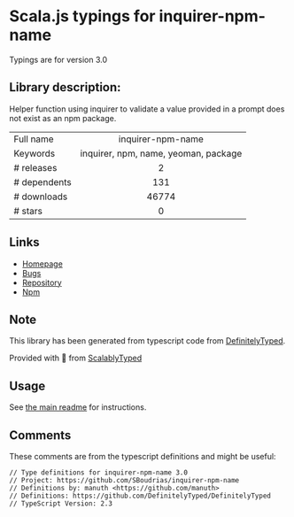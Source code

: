 
# Scala.js typings for inquirer-npm-name

Typings are for version 3.0

## Library description:
Helper function using inquirer to validate a value provided in a prompt does not exist as an npm package.

|                    |                 |
| ------------------ | :-------------: |
| Full name          | inquirer-npm-name |
| Keywords           | inquirer, npm, name, yeoman, package |
| # releases         | 2 |
| # dependents       | 131 |
| # downloads        | 46774 |
| # stars            | 0 |

## Links
- [Homepage](https://github.com/SBoudrias/inquirer-npm-name#readme)
- [Bugs](https://github.com/SBoudrias/inquirer-npm-name/issues)
- [Repository](https://github.com/SBoudrias/inquirer-npm-name)
- [Npm](https://www.npmjs.com/package/inquirer-npm-name)
    


## Note
This library has been generated from typescript code from [DefinitelyTyped](https://definitelytyped.org).

Provided with :purple_heart: from [ScalablyTyped](https://github.com/oyvindberg/ScalablyTyped)

## Usage
See [the main readme](../../readme.md) for instructions.

## Comments

These comments are from the typescript definitions and might be useful:
```
// Type definitions for inquirer-npm-name 3.0
// Project: https://github.com/SBoudrias/inquirer-npm-name
// Definitions by: manuth <https://github.com/manuth>
// Definitions: https://github.com/DefinitelyTyped/DefinitelyTyped
// TypeScript Version: 2.3

```

